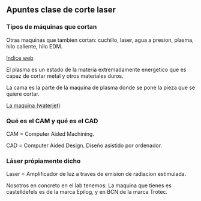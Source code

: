 ## Apuntes clase de corte laser

### Tipos de máquinas que cortan

Otras maquinas que tambien cortan: cuchillo, laser, agua a presion, plasma, hilo caliente, hilo EDM.

[Indice web](http://academy.cba.mit.edu/classes/computer_cutting/index.html)

El plasma es un estado de la materia extremadamente energetico que es capaz de cortar metal y otros materiales duros.

La cama es la parte de la maquina de plasma donde se pone la pieza que se quiere cortar.

[La maquina (waterjet)](https://www.wazer.com/)

### Qué es el CAM y qué es el CAD

CAM = Computer Aided Machining. 

CAD = Computer Aided Design. Diseño asistido por ordenador.

### Láser própiamente dicho

Laser = Amplificador de luz a traves de emision de radiacion estimulada.

Nosotros en concreto en el lab tenemos: La maquina que tienes es castelldefels es de la marca Epilog, y en BCN de la marca Trotec.
